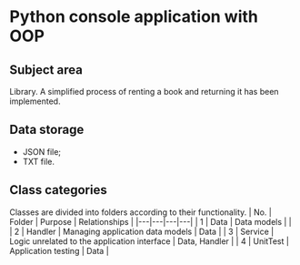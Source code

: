# Python console application with OOP

## Subject area
Library. A simplified process of renting a book and returning it has been implemented.

## Data storage
- JSON file;
- TXT file.

## Class categories
Classes are divided into folders according to their functionality.
| No. | Folder | Purpose | Relationships |
|---|---|---|---|
| 1 | Data | Data models | |
| 2 | Handler | Managing application data models | Data |
| 3 | Service | Logic unrelated to the application interface | Data, Handler |
| 4 | UnitTest | Application testing | Data |
